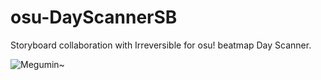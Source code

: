# osu-DayScannerSB
Storyboard collaboration with Irreversible for osu! beatmap Day Scanner.

![Megumin~](http://i.imgur.com/WdCBmZU.gif)
